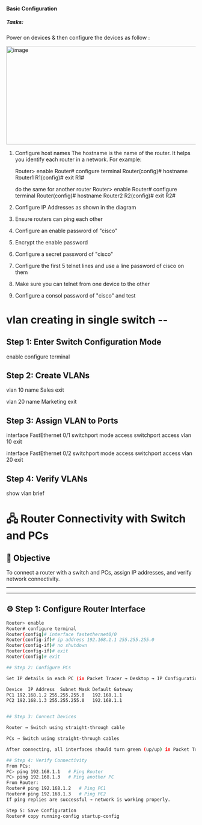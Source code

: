 #### Basic Configuration 

##### Tasks: 
Power on devices & then configure the devices as follow :

<img width="964" height="261" alt="image" src="https://github.com/user-attachments/assets/79d32345-09d2-445b-9212-4d76ed54cf98" />

1. Configure host names
   The hostname is the name of the router. It helps you identify each router in a network.
   For example:
   
   Router> enable
   Router# configure terminal
   Router(config)# hostname Router1
   R1(config)# exit
   R1#
   
   do the same for another router
   Router> enable
   Router# configure terminal
   Router(config)# hostname Router2
   R2(config)# exit
   R2#

   
3. Configure IP Addresses as shown in the diagram
   
4. Ensure routers can ping each other
   
5. Configure an enable password of "cisco"
  
6. Encrypt the enable password
    
7. Configure a secret password of "cisco"
    
8. Configure the first 5 telnet lines and use a line password of cisco on them
    
9. Make sure you can telnet from one device to the other
    
10. Configure a consol password of "cisco" and test










# vlan creating in single switch --

## Step 1: Enter Switch Configuration Mode

enable
configure terminal

## Step 2: Create VLANs

vlan 10
name Sales
exit

vlan 20
name Marketing
exit

## Step 3: Assign VLAN to Ports

interface FastEthernet 0/1
switchport mode access
switchport access vlan 10
exit

interface FastEthernet 0/2
switchport mode access
switchport access vlan 20
exit

## Step 4: Verify VLANs
show vlan brief


# 🖧 Router Connectivity with Switch and PCs

## 🎯 Objective
To connect a router with a switch and PCs, assign IP addresses, and verify network connectivity.

---

---

## ⚙️ Step 1: Configure Router Interface
```bash
Router> enable
Router# configure terminal
Router(config)# interface fastethernet0/0
Router(config-if)# ip address 192.168.1.1 255.255.255.0
Router(config-if)# no shutdown
Router(config-if)# exit
Router(config)# exit

## Step 2: Configure PCs

Set IP details in each PC (in Packet Tracer → Desktop → IP Configuration)

Device	IP Address	Subnet Mask	Default Gateway
PC1	192.168.1.2	255.255.255.0	192.168.1.1
PC2	192.168.1.3	255.255.255.0	192.168.1.1


## Step 3: Connect Devices

Router → Switch using straight-through cable

PCs → Switch using straight-through cables

After connecting, all interfaces should turn green (up/up) in Packet Tracer.

## Step 4: Verify Connectivity
From PCs:
PC> ping 192.168.1.1   # Ping Router
PC> ping 192.168.1.3   # Ping another PC
From Router:
Router# ping 192.168.1.2   # Ping PC1
Router# ping 192.168.1.3   # Ping PC2
If ping replies are successful → network is working properly.

Step 5: Save Configuration
Router# copy running-config startup-config
